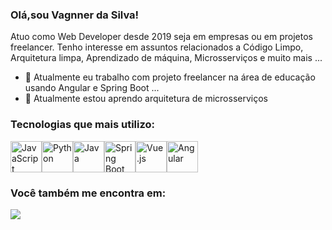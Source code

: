 
### Olá,sou Vagnner da Silva!

Atuo como Web Developer desde 2019 seja em empresas ou em projetos freelancer. Tenho interesse em assuntos relacionados a Código Limpo, Arquitetura limpa, Aprendizado de máquina, Microsserviços e muito mais ...
- 🔭 Atualmente eu trabalho com projeto freelancer na área de educação usando Angular e Spring Boot ...
- 🌱 Atualmente estou aprendo arquitetura de microsserviços 

### Tecnologias que mais utilizo:
<div style="display: inline-flex;">
  <img width="50" height="50" src="https://cdn.jsdelivr.net/gh/devicons/devicon/icons/javascript/javascript-original.svg" alt="JavaScript" />
  <img width="50" height="50" src="https://cdn.jsdelivr.net/gh/devicons/devicon/icons/python/python-original.svg" alt="Python" />
  <img width="50" height="50" src="https://cdn.jsdelivr.net/gh/devicons/devicon/icons/java/java-original.svg" alt="Java" />
  <img width="50" height="50" src="https://cdn.jsdelivr.net/gh/devicons/devicon/icons/spring/spring-original.svg" alt="Spring Boot" />
  <img width="50" height="50" src="https://cdn.jsdelivr.net/gh/devicons/devicon/icons/vuejs/vuejs-original.svg" alt="Vue.js" />
  <img width="50" height="50" src="https://cdn.jsdelivr.net/gh/devicons/devicon/icons/react/angular.svg" alt="Angular" />
</div>



### Você também me encontra em:
<a href="https://www.linkedin.com/in/vagner-santos-da-silva-65022b123">
  <img src="https://img.shields.io/badge/linkedin-%230077B5.svg?style=for-the-badge&logo=linkedin&logoColor=white"/>
</a>
<!-- * [LinkedIn](https://www.linkedin.com/in/vagner-santos-da-silva-65022b123) -->

<!--
**vagnersantosdasilva/vagnersantosdasilva** is a ✨ _special_ ✨ repository because its `README.md` (this file) appears on your GitHub profile.

Here are some ideas to get you started:

- 🔭 I’m currently working on ...
- 🌱 I’m currently learning ...
- 👯 I’m looking to collaborate on ...
- 🤔 I’m looking for help with ...
- 💬 Ask me about ...
- 📫 How to reach me: ...
- 😄 Pronouns: ...
- ⚡ Fun fact: ...
-->
